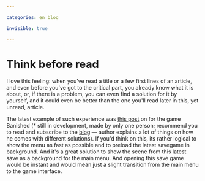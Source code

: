 ```yaml
---

categories: en blog

invisible: true

---
```


# Think before read

I love this feeling: when you've read a title or a few first lines of an article, and even before you've got to the critical part, you already know what it is about, or, if there is a problem, you can even find a solution for it by yourself, and it could even be better than the one you'll read later in this, yet unread, article.

The latest example of such experience was [this post](http://www.shiningrocksoftware.com/?p=1303) on for the game <span class="sidenote" id="banished">Banished (* still in development, made by only one person; recommend you to read and subscribe to the [blog](http://www.shiningrocksoftware.com/) — author explains a lot of things on how he comes with different solutions)</span>. If you'd think on this, its rather logical to show the menu as fast as possible and to preload the latest savegame in background. And it's a great solution to show the scene from this latest save as a background for the main menu. And opening this save game would be instant and would mean just a slight transition from the main menu to the game interface.
